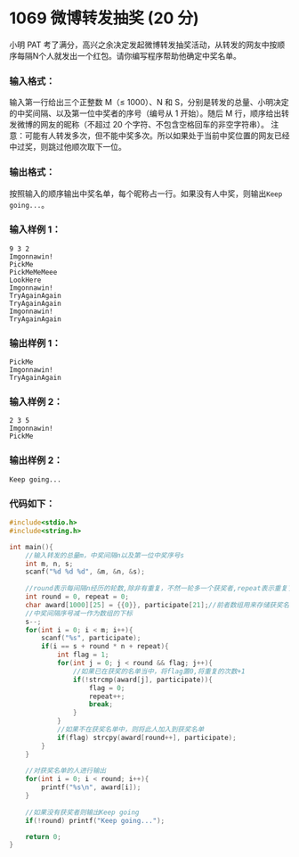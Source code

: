 # 1069 微博转发抽奖 (20 分)
小明 PAT 考了满分，高兴之余决定发起微博转发抽奖活动，从转发的网友中按顺序每隔N个人就发出一个红包。请你编写程序帮助他确定中奖名单。
### 输入格式：
输入第一行给出三个正整数 M（≤ 1000）、N 和 S，分别是转发的总量、小明决定的中奖间隔、以及第一位中奖者的序号（编号从 1 开始）。随后 M 行，顺序给出转发微博的网友的昵称（不超过 20 个字符、不包含空格回车的非空字符串）。
注意：可能有人转发多次，但不能中奖多次。所以如果处于当前中奖位置的网友已经中过奖，则跳过他顺次取下一位。
### 输出格式：
按照输入的顺序输出中奖名单，每个昵称占一行。如果没有人中奖，则输出`Keep going...`。
### 输入样例 1：
```
9 3 2
Imgonnawin!
PickMe
PickMeMeMeee
LookHere
Imgonnawin!
TryAgainAgain
TryAgainAgain
Imgonnawin!
TryAgainAgain
```
### 输出样例 1：
```
PickMe
Imgonnawin!
TryAgainAgain
```
### 输入样例 2：
```
2 3 5
Imgonnawin!
PickMe
```
### 输出样例 2：
```
Keep going...
```
### 代码如下：
```c
#include<stdio.h>
#include<string.h>

int main(){
    //输入转发的总量m，中奖间隔n以及第一位中奖序号s
    int m, n, s;
    scanf("%d %d %d", &m, &n, &s);
    
    //round表示每间隔n经历的轮数,除非有重复，不然一轮多一个获奖者,repeat表示重复了的次数
    int round = 0, repeat = 0;
    char award[1000][25] = {{0}}, participate[21];//前者数组用来存储获奖名单，后者数组表示参加活动的人 
    //中奖间隔序号减一作为数组的下标 
    s--;
    for(int i = 0; i < m; i++){
        scanf("%s", participate);
        if(i == s + round * n + repeat){
            int flag = 1;
            for(int j = 0; j < round && flag; j++){
                //如果已在获奖的名单当中，将flag置0,将重复的次数+1 
                if(!strcmp(award[j], participate)){
                    flag = 0;
                    repeat++;
                    break; 
                }
            }
            //如果不在获奖名单中，则将此人加入到获奖名单 
            if(flag) strcpy(award[round++], participate);
        }
    }
    
    //对获奖名单的人进行输出 
    for(int i = 0; i < round; i++){
        printf("%s\n", award[i]);
    }
    
    //如果没有获奖者则输出Keep going 
    if(!round) printf("Keep going...");

    return 0;
} 
```